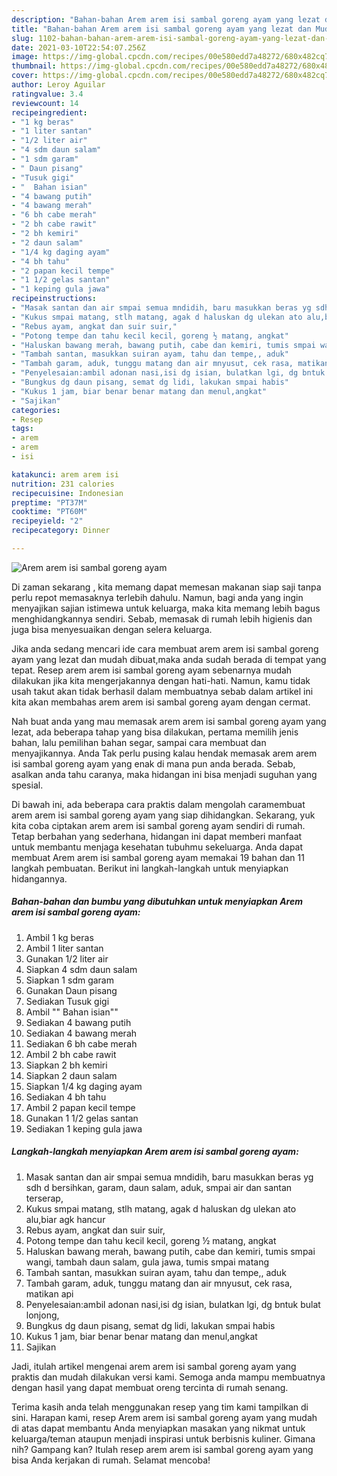 ```yaml
---
description: "Bahan-bahan Arem arem isi sambal goreng ayam yang lezat dan Mudah Dibuat"
title: "Bahan-bahan Arem arem isi sambal goreng ayam yang lezat dan Mudah Dibuat"
slug: 1102-bahan-bahan-arem-arem-isi-sambal-goreng-ayam-yang-lezat-dan-mudah-dibuat
date: 2021-03-10T22:54:07.256Z
image: https://img-global.cpcdn.com/recipes/00e580edd7a48272/680x482cq70/arem-arem-isi-sambal-goreng-ayam-foto-resep-utama.jpg
thumbnail: https://img-global.cpcdn.com/recipes/00e580edd7a48272/680x482cq70/arem-arem-isi-sambal-goreng-ayam-foto-resep-utama.jpg
cover: https://img-global.cpcdn.com/recipes/00e580edd7a48272/680x482cq70/arem-arem-isi-sambal-goreng-ayam-foto-resep-utama.jpg
author: Leroy Aguilar
ratingvalue: 3.4
reviewcount: 14
recipeingredient:
- "1 kg beras"
- "1 liter santan"
- "1/2 liter air"
- "4 sdm daun salam"
- "1 sdm garam"
- " Daun pisang"
- "Tusuk gigi"
- "  Bahan isian"
- "4 bawang putih"
- "4 bawang merah"
- "6 bh cabe merah"
- "2 bh cabe rawit"
- "2 bh kemiri"
- "2 daun salam"
- "1/4 kg daging ayam"
- "4 bh tahu"
- "2 papan kecil tempe"
- "1 1/2 gelas santan"
- "1 keping gula jawa"
recipeinstructions:
- "Masak santan dan air smpai semua mndidih, baru masukkan beras yg sdh d bersihkan, garam, daun salam, aduk, smpai air dan santan terserap,"
- "Kukus smpai matang, stlh matang, agak d haluskan dg ulekan ato alu,biar agk hancur"
- "Rebus ayam, angkat dan suir suir,"
- "Potong tempe dan tahu kecil kecil, goreng ½ matang, angkat"
- "Haluskan bawang merah, bawang putih, cabe dan kemiri, tumis smpai wangi, tambah daun salam, gula jawa, tumis smpai matang"
- "Tambah santan, masukkan suiran ayam, tahu dan tempe,, aduk"
- "Tambah garam, aduk, tunggu matang dan air mnyusut, cek rasa, matikan api"
- "Penyelesaian:ambil adonan nasi,isi dg isian, bulatkan lgi, dg bntuk bulat lonjong,"
- "Bungkus dg daun pisang, semat dg lidi, lakukan smpai habis"
- "Kukus 1 jam, biar benar benar matang dan menul,angkat"
- "Sajikan"
categories:
- Resep
tags:
- arem
- arem
- isi

katakunci: arem arem isi 
nutrition: 231 calories
recipecuisine: Indonesian
preptime: "PT37M"
cooktime: "PT60M"
recipeyield: "2"
recipecategory: Dinner

---
```



![Arem arem isi sambal goreng ayam](https://img-global.cpcdn.com/recipes/00e580edd7a48272/680x482cq70/arem-arem-isi-sambal-goreng-ayam-foto-resep-utama.jpg)

Di zaman  sekarang , kita memang dapat memesan makanan siap saji tanpa perlu repot memasaknya terlebih dahulu. Namun, bagi anda yang ingin menyajikan sajian istimewa untuk keluarga, maka kita memang lebih bagus menghidangkannya sendiri. Sebab, memasak di rumah lebih higienis dan juga bisa menyesuaikan dengan selera keluarga.

Jika anda sedang mencari ide cara membuat arem arem isi sambal goreng ayam yang lezat dan mudah dibuat,maka anda sudah berada di tempat yang tepat. Resep arem arem isi sambal goreng ayam  sebenarnya mudah dilakukan jika kita mengerjakannya dengan hati-hati. Namun, kamu tidak usah takut akan tidak berhasil dalam membuatnya 
sebab dalam artikel ini kita akan membahas arem arem isi sambal goreng ayam dengan cermat.  



Nah buat anda yang mau memasak arem arem isi sambal goreng ayam yang lezat, ada beberapa tahap yang bisa dilakukan, pertama memilih jenis bahan, lalu pemilihan bahan segar, sampai cara membuat dan menyajikannya. Anda Tak perlu pusing kalau hendak memasak arem arem isi sambal goreng ayam yang enak di mana pun anda berada. Sebab, asalkan anda  tahu caranya, maka hidangan ini bisa menjadi suguhan yang spesial.

Di bawah ini, ada beberapa cara praktis  dalam mengolah caramembuat arem arem isi sambal goreng ayam yang siap dihidangkan. Sekarang, yuk kita coba ciptakan arem arem isi sambal goreng ayam sendiri di rumah. Tetap berbahan yang sederhana, hidangan ini dapat memberi manfaat untuk membantu menjaga kesehatan tubuhmu sekeluarga. Anda dapat membuat Arem arem isi sambal goreng ayam memakai 19 bahan dan 11 langkah pembuatan. Berikut ini langkah-langkah untuk menyiapkan hidangannya.

<!--inarticleads1-->

##### Bahan-bahan dan bumbu yang dibutuhkan untuk menyiapkan Arem arem isi sambal goreng ayam:

1. Ambil 1 kg beras
1. Ambil 1 liter santan
1. Gunakan 1/2 liter air
1. Siapkan 4 sdm daun salam
1. Siapkan 1 sdm garam
1. Gunakan  Daun pisang
1. Sediakan Tusuk gigi
1. Ambil  &#34;&#34; Bahan isian&#34;&#34;
1. Sediakan 4 bawang putih
1. Sediakan 4 bawang merah
1. Sediakan 6 bh cabe merah
1. Ambil 2 bh cabe rawit
1. Siapkan 2 bh kemiri
1. Siapkan 2 daun salam
1. Siapkan 1/4 kg daging ayam
1. Sediakan 4 bh tahu
1. Ambil 2 papan kecil tempe
1. Gunakan 1 1/2 gelas santan
1. Sediakan 1 keping gula jawa




<!--inarticleads2-->

##### Langkah-langkah menyiapkan Arem arem isi sambal goreng ayam:

1. Masak santan dan air smpai semua mndidih, baru masukkan beras yg sdh d bersihkan, garam, daun salam, aduk, smpai air dan santan terserap,
1. Kukus smpai matang, stlh matang, agak d haluskan dg ulekan ato alu,biar agk hancur
1. Rebus ayam, angkat dan suir suir,
1. Potong tempe dan tahu kecil kecil, goreng ½ matang, angkat
1. Haluskan bawang merah, bawang putih, cabe dan kemiri, tumis smpai wangi, tambah daun salam, gula jawa, tumis smpai matang
1. Tambah santan, masukkan suiran ayam, tahu dan tempe,, aduk
1. Tambah garam, aduk, tunggu matang dan air mnyusut, cek rasa, matikan api
1. Penyelesaian:ambil adonan nasi,isi dg isian, bulatkan lgi, dg bntuk bulat lonjong,
1. Bungkus dg daun pisang, semat dg lidi, lakukan smpai habis
1. Kukus 1 jam, biar benar benar matang dan menul,angkat
1. Sajikan




Jadi, itulah artikel mengenai  arem arem isi sambal goreng ayam  yang praktis dan mudah dilakukan versi kami. Semoga anda mampu membuatnya dengan hasil yang dapat membuat oreng tercinta di rumah senang. 

Terima kasih anda telah menggunakan resep yang tim kami tampilkan di sini. Harapan kami, resep  Arem arem isi sambal goreng ayam yang mudah di atas dapat membantu Anda menyiapkan masakan yang nikmat untuk keluarga/teman ataupun menjadi inspirasi untuk berbisnis kuliner. Gimana nih? Gampang kan? Itulah resep arem arem isi sambal goreng ayam yang bisa Anda kerjakan di rumah. Selamat mencoba!

